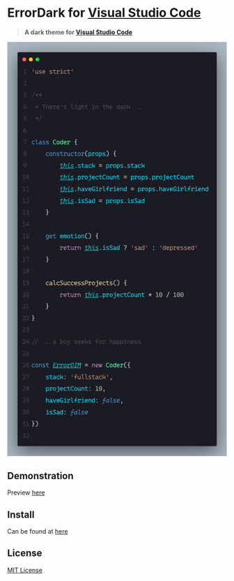 # ErrorDark for [Visual Studio Code](https://code.visualstudio.com/)

> **A dark theme for [Visual Studio Code](https://code.visualstudio.com)**

![Picture](ErrorDark.png)

## Demonstration

Preview [here](https://vscode.dev/theme/errordim.darkish-theme)

## Install

Can be found at [here](https://marketplace.visualstudio.com/items?itemName=ErrorDIM.Darkish-Theme)

## License

[MIT License](./LICENSE)
